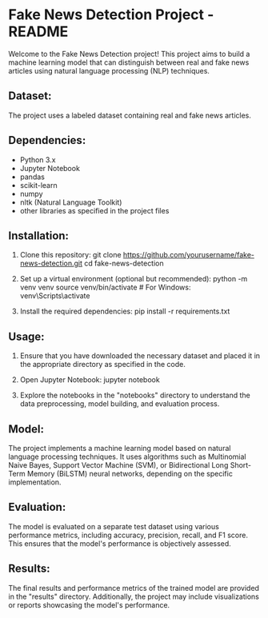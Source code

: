 # Fake News Detection Project - README

Welcome to the Fake News Detection project! This project aims to build a machine learning model that can distinguish between real and fake news articles using natural language processing (NLP) techniques.

## Dataset:
The project uses a labeled dataset containing real and fake news articles.

## Dependencies:
- Python 3.x
- Jupyter Notebook
- pandas
- scikit-learn
- numpy
- nltk (Natural Language Toolkit)
- other libraries as specified in the project files

## Installation:
1. Clone this repository:
   git clone https://github.com/yourusername/fake-news-detection.git
   cd fake-news-detection

2. Set up a virtual environment (optional but recommended):
   python -m venv venv
   source venv/bin/activate      # For Windows: venv\Scripts\activate

3. Install the required dependencies:
   pip install -r requirements.txt

## Usage:
1. Ensure that you have downloaded the necessary dataset and placed it in the appropriate directory as specified in the code.

2. Open Jupyter Notebook:
   jupyter notebook

3. Explore the notebooks in the "notebooks" directory to understand the data preprocessing, model building, and evaluation process.

## Model:
The project implements a machine learning model based on natural language processing techniques. It uses algorithms such as Multinomial Naive Bayes, Support Vector Machine (SVM), or Bidirectional Long Short-Term Memory (BiLSTM) neural networks, depending on the specific implementation.

## Evaluation:
The model is evaluated on a separate test dataset using various performance metrics, including accuracy, precision, recall, and F1 score. This ensures that the model's performance is objectively assessed.

## Results:
The final results and performance metrics of the trained model are provided in the "results" directory. Additionally, the project may include visualizations or reports showcasing the model's performance.
